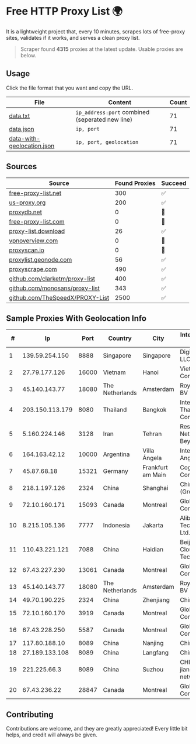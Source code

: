 
# Free HTTP Proxy List 🌍

It is a lightweight project that, every 10 minutes, scrapes lots of free-proxy sites, validates if it works, and serves a clean proxy list.


> Scraper found **4315** proxies at the latest update. Usable proxies are below.

## Usage

Click the file format that you want and copy the URL.


|File|Content|Count|
|----|-------|-----|
|[data.txt](https://raw.githubusercontent.com/themiralay/Proxy-List-World/master/data.txt)|`ip_address:port` combined (seperated new line)|71|
|[data.json](https://raw.githubusercontent.com/themiralay/Proxy-List-World/master/data.json)|`ip, port`|71|
|[data-with-geolocation.json](https://raw.githubusercontent.com/themiralay/Proxy-List-World/master/data-with-geolocation.json)|`ip, port, geolocation`|71|

## Sources

|Source|Found Proxies|Succeed|
|------|-------------|-------|
|[free-proxy-list.net](https://free-proxy-list.net)|300|✅|
|[us-proxy.org](https://www.us-proxy.org)|200|✅|
|[proxydb.net](http://proxydb.net)|0|🚫|
|[free-proxy-list.com](https://free-proxy-list.com/?page=&port=&type%5B%5D=http&type%5B%5D=https&up_time=0&search=Search)|0|🚫|
|[proxy-list.download](https://www.proxy-list.download/HTTP)|26|✅|
|[vpnoverview.com](https://vpnoverview.com/privacy/anonymous-browsing/free-proxy-servers)|0|🚫|
|[proxyscan.io](https://www.proxyscan.io)|0|🚫|
|[proxylist.geonode.com](https://proxylist.geonode.com/api/proxy-list?limit=300&page=1&sort_by=lastChecked&sort_type=desc&protocols=http,https)|56|✅|
|[proxyscrape.com](https://api.proxyscrape.com/v2/?request=displayproxies&protocol=http&timeout=10000&country=all&ssl=all&anonymity=all)|490|✅|
|[github.com/clarketm/proxy-list](https://raw.githubusercontent.com/clarketm/proxy-list/master/proxy-list-raw.txt)|400|✅|
|[github.com/monosans/proxy-list](https://raw.githubusercontent.com/monosans/proxy-list/main/proxies/http.txt)|343|✅|
|[github.com/TheSpeedX/PROXY-List](https://raw.githubusercontent.com/TheSpeedX/PROXY-List/master/http.txt)|2500|✅|


## Sample Proxies With Geolocation Info

|#|Ip|Port|Country|City|Internet Service Provider|
|-|--|----|-------|----|-------------------------|
|1|139.59.254.150|8888|Singapore|Singapore|DigitalOcean, LLC|
|2|27.79.177.126|16000|Vietnam|Hanoi|Viettel Corporation|
|3|45.140.143.77|18080|The Netherlands|Amsterdam|RoyaleHosting BV|
|4|203.150.113.179|8080|Thailand|Bangkok|Internet Thailand Company Ltd.|
|5|5.160.224.146|3128|Iran|Tehran|Respina Networks & Beyond PJSC|
|6|164.163.42.12|10000|Argentina|Villa Ángela|Interret Villa Angela SRL|
|7|45.87.68.18|15321|Germany|Frankfurt am Main|Cogent Communications|
|8|218.1.197.126|2324|China|Shanghai|China Telecom (Group)|
|9|72.10.160.171|15093|Canada|Montreal|GloboTech Communications|
|10|8.215.105.136|7777|Indonesia|Jakarta|Alibaba (US) Technology Co., Ltd.|
|11|110.43.221.121|7088|China|Haidian|Beijing Kingsoft Cloud Internet Technology Co|
|12|67.43.227.230|13061|Canada|Montreal|GloboTech Communications|
|13|45.140.143.77|18080|The Netherlands|Amsterdam|RoyaleHosting BV|
|14|49.70.190.225|2324|China|Zhenjiang|Chinanet|
|15|72.10.160.170|3919|Canada|Montreal|GloboTech Communications|
|16|67.43.228.250|5587|Canada|Montreal|GloboTech Communications|
|17|117.80.188.10|8089|China|Nanjing|China Telecom|
|18|27.189.133.108|8089|China|Langfang|Chinanet|
|19|221.225.66.3|8089|China|Suzhou|CHINANET jiangsu province network|
|20|67.43.236.22|28847|Canada|Montreal|GloboTech Communications|



## Contributing

Contributions are welcome, and they are greatly appreciated! Every
little bit helps, and credit will always be given.

